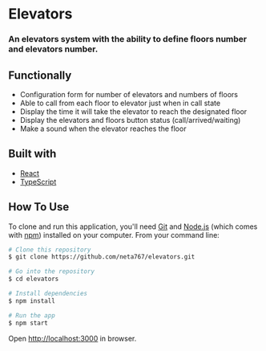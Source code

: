 # Elevators

### An elevators system with the ability to define floors number and elevators number.

## Functionally

- Configuration form for number of elevators and numbers of floors
- Able to call from each floor to elevator just when in call state
- Display the time it will take the elevator to reach the designated floor
- Display the elevators and floors button status (call/arrived/waiting)
- Make a sound when the elevator reaches the floor

<!-- [screen-capture.webm](https://user-images.githubusercontent.com/59369034/224924471-d5d0ae67-10a6-4e0f-b50c-b63ccb857938.webm|width=100) -->

## Built with

- [React](https://reactjs.org/)
- [TypeScript](https://www.typescriptlang.org/)

## How To Use

To clone and run this application, you'll need [Git](https://git-scm.com) and [Node.js](https://nodejs.org/en/download/) (which comes with [npm](http://npmjs.com)) installed on your computer. From your command line:

```bash
# Clone this repository
$ git clone https://github.com/neta767/elevators.git

# Go into the repository
$ cd elevators

# Install dependencies
$ npm install

# Run the app
$ npm start
```

Open [http://localhost:3000](http://localhost:3000) in browser.

